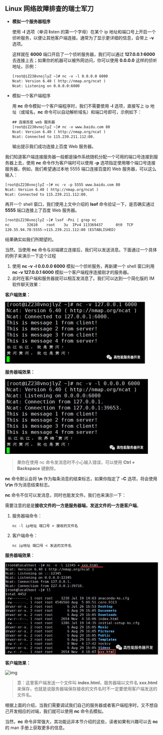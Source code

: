 ## Linux 网络故障排查的瑞士军刀

- **模拟一个服务器程序**

  使用 **-l** 选项（单词 **l**isten 的第一个字母）在某个 ip 地址和端口号上开启一个侦听服务，以便让其他客户端连接。通常为了显示更详细的信息，会带上 **-v** 选项。


  这样就在 **6000** 端口开启了一个侦听服务器，我们可以通过 **127.0.0.1:6000** 去连接上去；如果你的机器可以被外网访问，你可以使用 **0.0.0.0** 这样的侦听地址，示例：

  ```
  [root@iZ238vnojlyZ ~]# nc -v -l 0.0.0.0 6000
  Ncat: Version 6.40 ( http://nmap.org/ncat )
  Ncat: Listening on 0.0.0.0:6000
  ```

- 模拟一个客户端程序

  用 **nc** 命令模拟一个客户端程序时，我们不需要使用 **-l** 选项，直接写上 ip 地址（或域名，**nc** 命令可以自动解析域名）和端口号即可，示例如下：

  ```
  ## 连接百度 web 服务器
  [root@iZ238vnojlyZ ~]# nc -v www.baidu.com 80
  Ncat: Version 6.40 ( http://nmap.org/ncat )
  Ncat: Connected to 115.239.211.112:80.
  ```

  输出提示我们成功连接上百度 Web 服务器。

我们知道客户端连接服务器一般都是操作系统随机分配一个可用的端口号连接到服务器上去，使用 **nc** 命令作为客户端时可以使用 **-p** 选项指定使用哪个端口号连接服务器，例如，我们希望通过本地 5555 端口连接百度的 Web 服务器，可以这么输入：

```
[root@iZ238vnojlyZ ~]# nc -v -p 5555 www.baidu.com 80
Ncat: Version 6.40 ( http://nmap.org/ncat )
Ncat: Connected to 115.239.211.112:80.
```

再开一个 shell 窗口，我们使用上文中介绍的 **lsof** 命令验证一下，是否确实通过 **5555** 端口连接上了百度 Web 服务器。

```
[root@iZ238vnojlyZ ~]# lsof -Pni | grep nc
nc        32610    root    3u  IPv4 113369437      0t0  TCP 120.55.94.78:5555->115.239.211.112:80 (ESTABLISHED)
```

结果确实如我们所期望的。

当然，当使用 **nc** 命令与对端建立连接后，我们可以发送消息。下面通过一个具体的例子来演示一下这个过程

1. 使用 **nc -v -l 0.0.0.0 6000** 模拟一个侦听服务，再新建一个 shell 窗口利用 **nc -v 127.0.0.1 6000** 模拟一个客户端程序连接刚才的服务器。
2. 此时在客户端和服务器就可以相互发消息了。我们可以达到一个简化版的 IM 软件聊天效果：

**客户端效果：**

![](../imgs/nc1.png)

**服务器端效果：**

![](../imgs/nc2.jpeg)





> 果你在使用 nc 命令发消息时不小心输入错误，可以使用 **Ctrl + Backspace** 键删除。

**nc** 命令默认会将 **\n** 作为每条消息的结束标志，如果你指定了 **-C** 选项，将会使用 **\r\n** 作为消息结束标志。

**nc** 命令不仅可以发消息，同时也能发文件。我们也来演示一下：

需要注意的是是**接收文件的一方是服务器端，发送文件的一方是客户端**。

1. 服务器端命令：

   ```
   nc -l ip地址 端口号 > 接收的文件名
   ```

2. 客户端命令：

   ```
   nc ip地址 端口号 < 发送的文件名
   ```

**服务器端效果**：

![img](../imgs/nc3.jpeg)

**客户端效果：**

![img](https://mmbiz.qpic.cn/mmbiz_png/ic8RqseyjxMM4O9PrQeYEZ96kC0aP9fXq02fwwzmOXVibyIyH5Qa4Sc7BMZrOBjibg4wibnWmdFalicBMXpNicR3MOjA/640?wx_fmt=png&tp=webp&wxfrom=5&wx_lazy=1&wx_co=1)



> 意：这里客户端发送一个文件叫 **index.html**，服务器端以文件名 **xxx.html** 来保存，也就是说服务器端保存接收的文件名时不一定要使用客户端发送的文件名。

根据上面的介绍，当我们需要调试我们自己的服务器或者客户端程序时，又不想自己开发相应的对端，我们就可以使用 **nc** 命令去模拟。

当然，**nc** 命令非常强大，其功能远非本节介绍的这些，读者如果有兴趣可以去 **nc** 的 man 手册上获取更多的信息。
